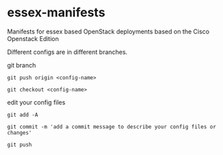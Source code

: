 essex-manifests
===============

Manifests for essex based OpenStack deployments based on the Cisco Openstack Edition

Different configs are in different branches. 

  git branch <config-name>

	git push origin <config-name>

	git checkout <config-name>

edit your config files

	git add -A

	git commit -m 'add a commit message to describe your config files or changes'

	git push